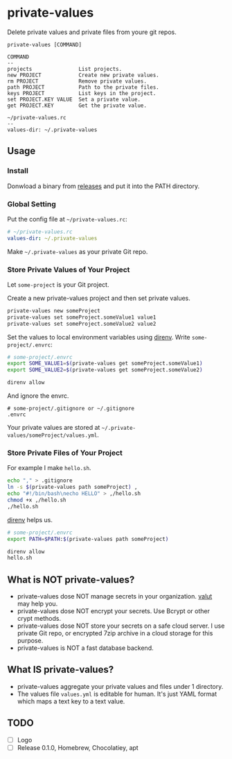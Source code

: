 private-values
==
Delete private values and private files from youre git repos.

```
private-values [COMMAND]

COMMAND
--
projects               List projects.
new PROJECT            Create new private values.
rm PROJECT             Remove private values.
path PROJECT           Path to the private files.
keys PROJECT           List keys in the project.
set PROJECT.KEY VALUE  Set a private value.
get PROJECT.KEY        Get the private value.

~/private-values.rc
--
values-dir: ~/.private-values
```

Usage
--
### Install
Donwload a binary from [releases](https://github.com/ne-sachirou/private-values/releases) and put it into the PATH directory.

### Global Setting
Put the config file at `~/private-values.rc`:

```yaml
# ~/private-values.rc
values-dir: ~/.private-values
```

Make `~/.private-values` as your private Git repo.

### Store Private Values of Your Project
Let `some-project` is your Git project.

Create a new private-values project and then set private values.

```sh
private-values new someProject
private-values set someProject.someValue1 value1
private-values set someProject.someValue2 value2
```

Set the values to local environment variables using [direnv][1].
Write `some-project/.envrc`:

```sh
# some-project/.envrc
export SOME_VALUE1=$(private-values get someProject.someValue1)
export SOME_VALUE2=$(private-values get someProject.someValue2)
```

```sh
direnv allow
```

And ignore the envrc.

```
# some-project/.gitignore or ~/.gitignore
.envrc
```

Your private values are stored at `~/.private-values/someProject/values.yml`.

### Store Private Files of Your Project
For example I make `hello.sh`.

```sh
echo "," > .gitignore
ln -s $(private-values path someProject) ,
echo "#!/bin/bash\necho HELLO" > ,/hello.sh
chmod +x ,/hello.sh
,/hello.sh
```

[direnv][1] helps us.

```sh
# some-project/.envrc
export PATH=$PATH:$(private-values path someProject)
```

```sh
direnv allow
hello.sh
```

What is NOT private-values?
--
- private-values dose NOT manage secrets in your organization. [valut](https://vaultproject.io) may help you.
- private-values dose NOT encrypt your secrets. Use Bcrypt or other crypt methods.
- private-values dose NOT store your secrets on a safe cloud server. I use private Git repo, or encrypted 7zip archive in a cloud storage for this purpose.
- private-values is NOT a fast database backend.

What IS private-values?
--
- private-values aggregate your private values and files under 1 directory.
- The values file `values.yml` is editable for human. It's just YAML format which maps a text key to a text value.

TODO
--
- [ ] Logo
- [ ] Release 0.1.0, Homebrew, Chocolatiey, apt

[1]: http://direnv.net/
<!-- vim:set ft=markdown: -->
